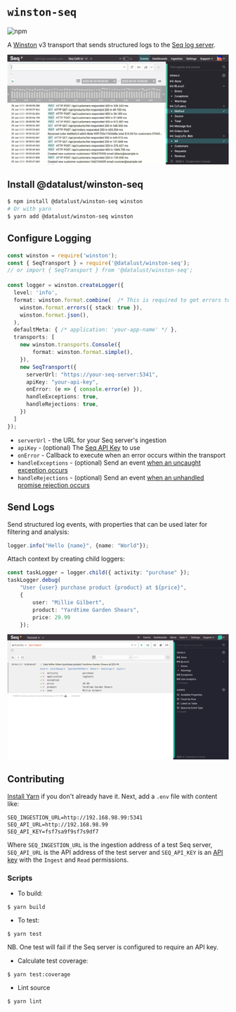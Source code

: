 # `winston-seq`

![npm](https://img.shields.io/npm/v/@datalust/winston-seq.svg)

A [Winston](https://github.com/winstonjs/winston) v3 transport that sends structured logs to the [Seq log server](https://datalust.co/seq).

![Structured logging with Seq](assets/seq-log-search-feature-2220w.gif)

## Install @datalust/winston-seq

```sh
$ npm install @datalust/winston-seq winston
# Or with yarn
$ yarn add @datalust/winston-seq winston
```

## Configure Logging

```ts
const winston = require('winston');
const { SeqTransport } = require('@datalust/winston-seq');
// or import { SeqTransport } from '@datalust/winston-seq';

const logger = winston.createLogger({
  level: 'info',
  format: winston.format.combine(  /* This is required to get errors to log with stack traces. See https://github.com/winstonjs/winston/issues/1498 */
    winston.format.errors({ stack: true }),
    winston.format.json(),
  ),
  defaultMeta: { /* application: 'your-app-name' */ },
  transports: [
    new winston.transports.Console({
        format: winston.format.simple(),
    }),
    new SeqTransport({
      serverUrl: "https://your-seq-server:5341",
      apiKey: "your-api-key",
      onError: (e => { console.error(e) }),
      handleExceptions: true,
      handleRejections: true,
    })
  ]
});
```

* `serverUrl` - the URL for your Seq server's ingestion
* `apiKey` - (optional) The [Seq API Key](https://docs.datalust.co/docs/getting-logs-into-seq#api-keys) to use
* `onError` - Callback to execute when an error occurs within the transport 
* `handleExceptions` - (optional) Send an event [when an uncaught exception occurs](https://github.com/winstonjs/winston#handling-uncaught-exceptions-with-winston)
* `handleRejections` - (optional) Send an event [when an unhandled promise rejection occurs](https://github.com/winstonjs/winston#handling-uncaught-promise-rejections-with-winston)

## Send Logs

Send structured log events, with properties that can be used later for filtering and analysis:

```ts
logger.info("Hello {name}", {name: "World"});
```

Attach context by creating child loggers:

```ts
const taskLogger = logger.child({ activity: "purchase" });
taskLogger.debug(
    "User {user} purchase product {product} at ${price}", 
    {
        user: "Millie Gilbert",
        product: "Yardtime Garden Shears",
        price: 29.99
    });
```

![An event in Seq](assets/purchase.png)

## Contributing

[Install Yarn](https://yarnpkg.com/getting-started/install) if you don't already have it. Next, add a `.env` file with content like:

```
SEQ_INGESTION_URL=http://192.168.98.99:5341
SEQ_API_URL=http://192.168.98.99
SEQ_API_KEY=fsf7sa9f9sf7s9df7
```

Where `SEQ_INGESTION_URL` is the ingestion address of a test Seq server, `SEQ_API_URL` is the API address of the test server and `SEQ_API_KEY` is an [API key](https://docs.datalust.co/docs/getting-logs-into-seq#api-keys) with the `Ingest` and `Read` permissions. 

### Scripts

* To build:

```
$ yarn build
```

* To test:

```
$ yarn test
```

NB. One test will fail if the Seq server is configured to require an API key. 

* Calculate test coverage:

```
$ yarn test:coverage
```

* Lint source

``` 
$ yarn lint
```
